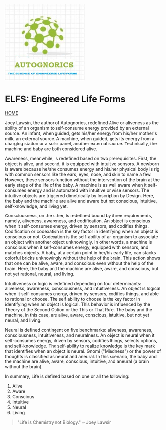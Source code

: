 ![Autognorics](gnorics.jpg)
# ELFS: Engineered Life Forms
[HOME](https://autognorics.github.io/) 

Joey Lawsin, the author of Autognorics, redefined Alive or aliveness as the ability of an organism to self-consume energy provided by an external source. An infant, when guided, gets his/her energy from his/her mother's milk, an external source. A machine, when guided, gets its energy from a charging station or a solar panel, another external source. Technically, the machine and baby are both considered alive.

Awareness, meanwhile, is redefined based on two prerequisites. First, the object is alive, and second, it is equipped with intuitive sensors. A newborn is aware because he/she consumes energy and his/her physical body is rig with common sensors like the ears, eyes, nose, and skin to name a few. However, these sensors function without the intervention of the brain at the early stage of the life of the baby. A machine is as well aware when it self-consumes energy and is automated with intuitive or wise sensors. The intuitive objects are triggered dimetrically by Inscription by Design. Here, the baby and the machine are alive and aware but not conscious, intuitive, self-knowledge, and living yet.

Consciousness, on the other, is redefined bound by three requirements, namely, aliveness, awareness, and codification. An object is conscious when it self-consumes energy, driven by sensors, and codifies things. Codification or codexation is the key factor in identifying when an object is conscious or not. Codexation is the self-ability of an organism to associate an object with another object unknowingly. In other words, a machine is conscious when it self-consumes energy, equipped with sensors, and matches objects. A baby, at a certain point in her/his early life, can stacks colorful bricks unknowingly without the help of the brain. This action shows that one can be alive, aware, and conscious even without the help of the brain. Here, the baby and the machine are alive, aware, and conscious, but not yet rational, neural, and living.

Intuitiveness or logic is redefined depending on four determinants: aliveness, awareness, consciousness, and intuitiveness. An object is logical when it self-consumes energy, driven by sensors, codifies things, and able to rational or choose. The self ability to choose is the key factor in identifying when an object is logical. This behavior is influenced by the Theory of the Second Option or the This or That Rule. The baby and the machine, in this case, are alive, aware, conscious, intuitive, but not yet neural, and living.

Neural is defined contingent on five benchmarks: aliveness, awareness, consciousness, intuitiveness, and neuralness. An object is neural when it self-consumes energy, driven by sensors, codifies things, selects options, and self-knowledge. The self-ability to realize knowledge is the key mark that identifies when an object is neural. Gnomi ("Mindness") or the power of thoughts is classified as neural and aneural. In this scenario, the baby and the machine are alive, aware, conscious, intuitive, and aneural (a brain without the brain).

In summary, Life is defined based on one or all the following:

1. Alive
2. Aware
3. Conscious
4. Intuitive
5. Neural
6. Living



> "Life is Chemistry not Biology." ~ Joey Lawsin
